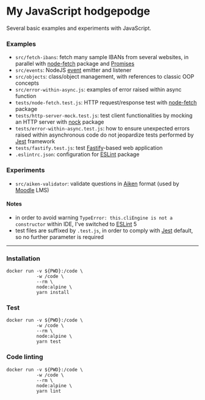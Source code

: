 # My JavaScript hodgepodge


Several basic examples and experiments with JavaScript.


### Examples

 * `src/fetch-ibans`: fetch many sample IBANs from several websites, in parallel with [node-fetch](https://www.npmjs.com/package/node-fetch) package and [Promises](https://developer.mozilla.org/en-US/docs/Web/JavaScript/Reference/Global_Objects/Promise)
 * `src/events`: NodeJS [event](https://nodejs.org/api/events.html) emitter and listener
 * `src/objects`: class/object management, with references to classic OOP concepts
 * `src/error-within-async.js`: examples of error raised within async function
 * `tests/node-fetch.test.js`: HTTP request/response test with [node-fetch](https://www.npmjs.com/package/node-fetch) package
 * `tests/http-server-mock.test.js`: test client functionalities by mocking an HTTP server with [nock](https://github.com/nock/nock) package
 * `tests/error-within-async.test.js`: how to ensure unexpected errors raised within asynchronous code do not jeopardize tests performed by [Jest](https://jestjs.io) framework
 * `tests/fastify.test.js`: test [Fastify](https://www.fastify.io)-based web application
 * `.eslintrc.json`: configuration for [ESLint](https://eslint.org) package


### Experiments

 * `src/aiken-validator`: validate questions in [Aiken](https://docs.moodle.org/38/en/Aiken_format) format (used by [Moodle](https://docs.moodle.org) LMS)


#### Notes

 * in order to avoid warning `TypeError: this.cliEngine is not a constructor` within IDE, I've switched to [ESLint](https://eslint.org) 5
 * test files are suffixed by `.test.js`, in order to comply with [Jest](https://jestjs.io) default, so no further parameter is required


----


### Installation

    docker run -v ${PWD}:/code \
               -w /code \
               --rm \
               node:alpine \
               yarn install


### Test

    docker run -v ${PWD}:/code \
               -w /code \
               --rm \
               node:alpine \
               yarn test


### Code linting

    docker run -v ${PWD}:/code \
               -w /code \
               --rm \
               node:alpine \
               yarn lint
